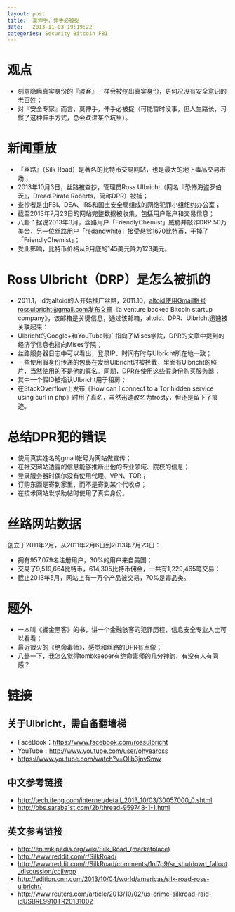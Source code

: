 ```yaml
---
layout: post
title:  莫伸手，伸手必被捉
date:   2013-11-03 19:19:22
categories: Security Bitcoin FBI
---
```


# 观点

- 刻意隐瞒真实身份的『骇客』一样会被挖出真实身份，更何况没有安全意识的老百姓；
- 对『安全专家』而言，莫伸手，伸手必被捉（可能暂时没事，但人生路长，习惯了这种伸手方式，总会跌进某个坑里）。

# 新闻重放

- 『丝路』（Silk Road）是著名的比特币交易网站，也是最大的地下毒品交易市场；
- 2013年10月3日，丝路被查抄，管理员Ross Ulbricht（网名『恐怖海盗罗伯茨』，Dread Pirate Roberts，简称DPR）被捕；
- 查抄者是由FBI、DEA、IRS和国土安全局组成的网络犯罪小组纽约办公室；
- 截至2013年7月23日的网站完整数据被收集，包括用户账户和交易信息；
- 八卦：据说2013年3月，丝路用户「FriendlyChemist」威胁并敲诈DRP 50万美金，另一位丝路用户「redandwhite」接受悬赏1670比特币，干掉了「FriendlyChemist」；
- 受此影响，比特币价格从9月底的145美元降为123美元。

# Ross Ulbricht（DRP）是怎么被抓的

- 2011.1，id为altoid的人开始推广丝路，2011.10，altoid使用Gmail帐号rossulbricht@gmail.com发布文章《a venture backed Bitcoin startup company》，该邮箱是关键信息，通过该邮箱，altoid、DPR、Ulbricht迅速被关联起来：
- Ulbricht的Google+和YouTube账户指向了Mises学院，DPR的文章中提到的经济学信息也指向Mises学院；
- 丝路服务器日志中可以看出，登录IP、时间有时与Ulbricht所在地一致；
- 一些使用假身份传递的包裹在发给Ulbricht时被拦截，里面有Ulbricht的照片，当然使用的不是他的真名。同期，DPR在使用这些假身份购买服务器；
- 其中一个假ID被指认Ulbricht用于租房；
- 在StackOverflow上发布《How can I connect to a Tor hidden service using curl in php》时用了真名，虽然迅速改名为frosty，但还是留下了痕迹。

# 总结DPR犯的错误

- 使用真实姓名的gmail帐号为网站做宣传；
- 在社交网站透露的信息能够推断出他的专业领域、院校的信息；
- 登录服务器时偶尔没有使用代理、VPN、TOR；
- 订购东西是寄到家里，而不是寄到某个代收点；
- 在技术网站发求助帖时使用了真实身份。

# 丝路网站数据

创立于2011年2月，从2011年2月6日到2013年7月23日：

- 拥有957,079名注册用户，30%的用户来自美国；
- 交易了9,519,664比特币，614,305比特币佣金，一共有1,229,465笔交易；
- 截止2013年5月，网站上有一万个产品被交易，70%是毒品类。

# 题外

- 一本叫《掘金黑客》的书，讲一个金融骇客的犯罪历程，信息安全专业人士可以看看；
- 最近很火的《绝命毒师》，感觉和丝路的DPR有点像；
- 八卦一下，我怎么觉得tombkeeper有绝命毒师的几分神韵，有没有人有同感？

# 链接

## 关于Ulbricht，需自备翻墙梯

- FaceBook：https://www.facebook.com/rossulbricht
- YouTube：http://www.youtube.com/user/ohyeaross
- https://www.youtube.com/watch?v=Olib3jnvSmw

## 中文参考链接

- http://tech.ifeng.com/internet/detail_2013_10/03/30057000_0.shtml
- http://bbs.saraba1st.com/2b/thread-959748-1-1.html

## 英文参考链接

- http://en.wikipedia.org/wiki/Silk_Road_(marketplace)
- http://www.reddit.com/r/SilkRoad/
- http://www.reddit.com/r/SilkRoad/comments/1nl7p9/sr_shutdown_fallout_discussion/ccjlwgp
- http://edition.cnn.com/2013/10/04/world/americas/silk-road-ross-ulbricht/
- http://www.reuters.com/article/2013/10/02/us-crime-silkroad-raid-idUSBRE9910TR20131002